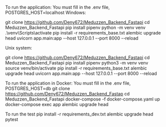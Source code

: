 To run the application:
You must fill in the .env file, POSTGRES_HOST=localhost
Windows:

git clone https://github.com/Deny672/Meduzzen_Backend_Fastapi cd Meduzzen_Backend_Fastapi pip install pipenv python -m venv venv .\venv\Scripts\activate pip install -r requirements_base.txt alembic upgrade head uvicorn app.main:app --host 127.0.0.1 --port 8000 --reload

Unix system:

git clone https://github.com/Deny672/Meduzzen_Backend_Fastapi cd Meduzzen_Backend_Fastapi pip install pipenv python3 -m venv venv source venv/bin/activate pip install -r requirements_base.txt alembic upgrade head uvicorn app.main:app --host 127.0.0.1 --port 8000 --reload

To run the application in Docker:
You must fill in the .env file, POSTGRES_HOST=db
git clone https://github.com/Deny672/Meduzzen_Backend_Fastap cd Meduzzen_Backend_Fastapi docker-compose -f docker-compose.yaml up docker-compose exec app alembic upgrade head


To run the test
pip install -r requirements_dev.txt
alembic upgrade head
pytest